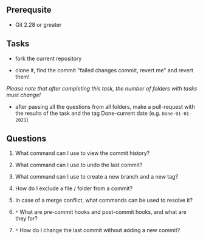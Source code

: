 ## Prerequsite

* Git 2.28 or greater

## Tasks

* fork the current repository

* clone it, find the commit "failed changes commit, revert me" and revert them! 

*Please note that after completing this task, the number of folders with tasks must change!*

* after passing all the questions from all folders, make a pull-request with the results of the task and the tag Done-current date (e.g. `Done-01-01-2021`)


## Questions

1. What command can I use to view the commit history?

1. What command can I use to undo the last commit?

1. What command can I use to create a new branch and a new tag?

1. How do I exclude a file / folder from a commit?

1. In case of a merge conflict, what commands can be used to resolve it?

1. `*` What are pre-commit hooks and post-commit hooks, and what are they for?

1. `*` How do I change the last commit without adding a new commit?

